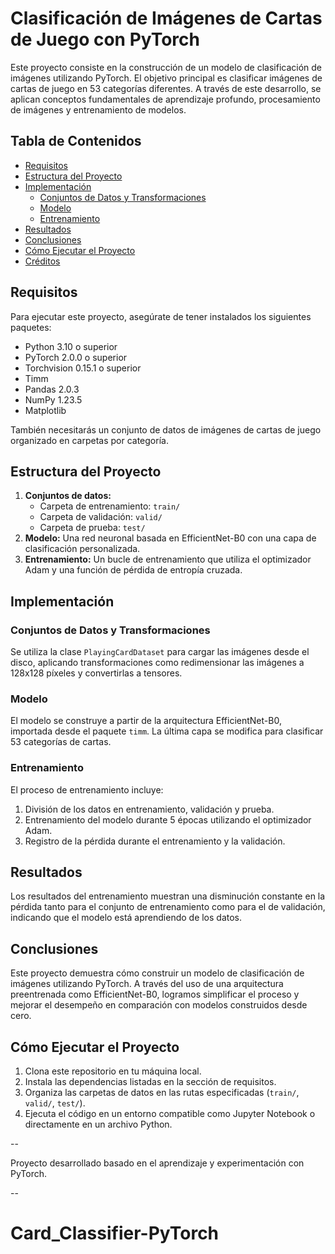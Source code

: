 # Clasificación de Imágenes de Cartas de Juego con PyTorch

Este proyecto consiste en la construcción de un modelo de clasificación de imágenes utilizando PyTorch. El objetivo principal es clasificar imágenes de cartas de juego en 53 categorías diferentes. A través de este desarrollo, se aplican conceptos fundamentales de aprendizaje profundo, procesamiento de imágenes y entrenamiento de modelos.

## Tabla de Contenidos
- [Requisitos](#requisitos)
- [Estructura del Proyecto](#estructura-del-proyecto)
- [Implementación](#implementación)
  - [Conjuntos de Datos y Transformaciones](#conjuntos-de-datos-y-transformaciones)
  - [Modelo](#modelo)
  - [Entrenamiento](#entrenamiento)
- [Resultados](#resultados)
- [Conclusiones](#conclusiones)
- [Cómo Ejecutar el Proyecto](#cómo-ejecutar-el-proyecto)
- [Créditos](#créditos)

## Requisitos
Para ejecutar este proyecto, asegúrate de tener instalados los siguientes paquetes:
- Python 3.10 o superior
- PyTorch 2.0.0 o superior
- Torchvision 0.15.1 o superior
- Timm
- Pandas 2.0.3
- NumPy 1.23.5
- Matplotlib

También necesitarás un conjunto de datos de imágenes de cartas de juego organizado en carpetas por categoría.

## Estructura del Proyecto
1. **Conjuntos de datos:** 
   - Carpeta de entrenamiento: `train/`
   - Carpeta de validación: `valid/`
   - Carpeta de prueba: `test/`
2. **Modelo:** Una red neuronal basada en EfficientNet-B0 con una capa de clasificación personalizada.
3. **Entrenamiento:** Un bucle de entrenamiento que utiliza el optimizador Adam y una función de pérdida de entropía cruzada.

## Implementación

### Conjuntos de Datos y Transformaciones
Se utiliza la clase `PlayingCardDataset` para cargar las imágenes desde el disco, aplicando transformaciones como redimensionar las imágenes a 128x128 píxeles y convertirlas a tensores.

### Modelo
El modelo se construye a partir de la arquitectura EfficientNet-B0, importada desde el paquete `timm`. La última capa se modifica para clasificar 53 categorías de cartas.

### Entrenamiento
El proceso de entrenamiento incluye:
1. División de los datos en entrenamiento, validación y prueba.
2. Entrenamiento del modelo durante 5 épocas utilizando el optimizador Adam.
3. Registro de la pérdida durante el entrenamiento y la validación.

## Resultados
Los resultados del entrenamiento muestran una disminución constante en la pérdida tanto para el conjunto de entrenamiento como para el de validación, indicando que el modelo está aprendiendo de los datos.

## Conclusiones
Este proyecto demuestra cómo construir un modelo de clasificación de imágenes utilizando PyTorch. A través del uso de una arquitectura preentrenada como EfficientNet-B0, logramos simplificar el proceso y mejorar el desempeño en comparación con modelos construidos desde cero.

## Cómo Ejecutar el Proyecto
1. Clona este repositorio en tu máquina local.
2. Instala las dependencias listadas en la sección de requisitos.
3. Organiza las carpetas de datos en las rutas especificadas (`train/`, `valid/`, `test/`).
4. Ejecuta el código en un entorno compatible como Jupyter Notebook o directamente en un archivo Python.

--

Proyecto desarrollado basado en el aprendizaje y experimentación con PyTorch.

--

# Card_Classifier-PyTorch
